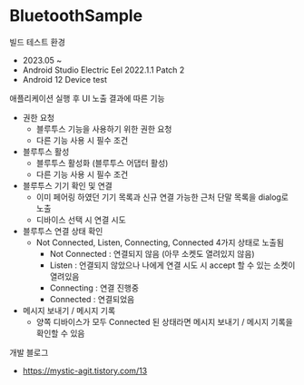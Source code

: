 # BluetoothSample

빌드 테스트 환경
- 2023.05 ~
- Android Studio Electric Eel 2022.1.1 Patch 2
- Android 12 Device test

애플리케이션 실행 후 UI 노출 결과에 따른 기능
- 권한 요청
  - 블루투스 기능을 사용하기 위한 권한 요청
  - 다른 기능 사용 시 필수 조건
- 블루투스 활성
  - 블루투스 활성화 (블루투스 어댑터 활성)
  - 다른 기능 사용 시 필수 조건
- 블루투스 기기 확인 및 연결
  - 이미 페어링 하였던 기기 목록과 신규 연결 가능한 근처 단말 목록을 dialog로 노출
  - 디바이스 선택 시 연결 시도
- 블루투스 연결 상태 확인
  - Not Connected, Listen, Connecting, Connected 4가지 상태로 노출됨
    - Not Connected : 연결되지 않음 (아무 소켓도 열려있지 않음)
    - Listen : 언결되지 않았으나 나에게 연결 시도 시 accept 할 수 있는 소켓이 열려있음
    - Connecting : 연결 진행중
    - Connected : 연결되었음
- 메시지 보내기 / 메시지 기록
  - 양쪽 디바이스가 모두 Connected 된 상태라면 메시지 보내기 / 메시지 기록을 확인할 수 있음

개발 블로그
- https://mystic-agit.tistory.com/13